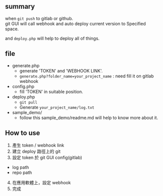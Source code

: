 ## summary

when `git push` to gitlab or github.  
git GUI will call webhook and auto deploy current version to Specified space.

and  `deploy.php` will help to deploy all of things.

## file

- generate.php
  - generate 'TOKEN' and 'WEBHOOK LINK'.
  - `generate.php?folder_name=your_project_name` : need fill it on gitlab webhook
- config.php
  - fill 'TOKEN' in suitable position.
- deploy.php
  - `git pull`
  - Generate `your_project_name/log.txt`
- sample_demo/
  - follow this sample_demo/readme.md will help to know more about it.

## How to use

1. 產生 token / webhook link
2. 建立 deploy 路徑上的 git
3. 設定 token 於 git GUI config(gitlab)
  - log path
  - repo path
4. 在應用軟體上，設定 webhook
5. 完成
